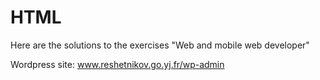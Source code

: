 # HTML
Here are the solutions to the exercises "Web and mobile web developer"

Wordpress site: www.reshetnikov.go.yj.fr/wp-admin